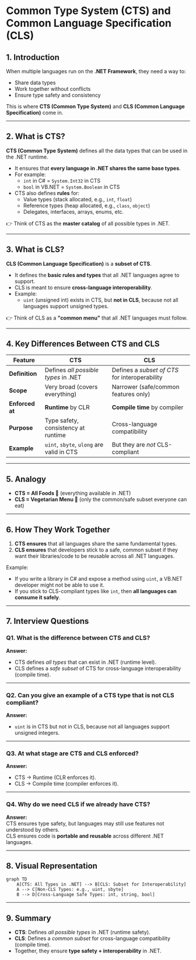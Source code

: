 # Common Type System (CTS) and Common Language Specification (CLS)

## 1. Introduction
When multiple languages run on the **.NET Framework**, they need a way to:
- Share data types
- Work together without conflicts
- Ensure type safety and consistency

This is where **CTS (Common Type System)** and **CLS (Common Language Specification)** come in.

---

## 2. What is CTS?
**CTS (Common Type System)** defines all the data types that can be used in the .NET runtime.

- It ensures that **every language in .NET shares the same base types**.
- For example:
  - `int` in C# = `System.Int32` in CTS
  - `bool` in VB.NET = `System.Boolean` in CTS
- CTS also defines **rules** for:
  - Value types (stack allocated, e.g., `int`, `float`)
  - Reference types (heap allocated, e.g., `class`, `object`)
  - Delegates, interfaces, arrays, enums, etc.

👉 Think of CTS as the **master catalog** of all possible types in .NET.

---

## 3. What is CLS?
**CLS (Common Language Specification)** is a **subset of CTS**.

- It defines the **basic rules and types** that all .NET languages agree to support.
- CLS is meant to ensure **cross-language interoperability**.
- Example:
  - `uint` (unsigned int) exists in CTS, but **not in CLS**, because not all languages support unsigned types.

👉 Think of CLS as a **"common menu"** that all .NET languages must follow.

---

## 4. Key Differences Between CTS and CLS

| Feature | **CTS** | **CLS** |
|---------|---------|---------|
| **Definition** | Defines *all possible types* in .NET | Defines a *subset of CTS* for interoperability |
| **Scope** | Very broad (covers everything) | Narrower (safe/common features only) |
| **Enforced at** | **Runtime** by CLR | **Compile time** by compiler |
| **Purpose** | Type safety, consistency at runtime | Cross-language compatibility |
| **Example** | `uint`, `sbyte`, `ulong` are valid in CTS | But they are *not* CLS-compliant |

---

## 5. Analogy
- **CTS = All Foods 🍱** (everything available in .NET)  
- **CLS = Vegetarian Menu 🌱** (only the common/safe subset everyone can eat)

---

## 6. How They Work Together
1. **CTS ensures** that all languages share the same fundamental types.
2. **CLS ensures** that developers stick to a safe, common subset if they want their libraries/code to be reusable across all .NET languages.

Example:
- If you write a library in C# and expose a method using `uint`, a VB.NET developer might not be able to use it.
- If you stick to CLS-compliant types like `int`, then **all languages can consume it safely**.

---

## 7. Interview Questions

### Q1. What is the difference between CTS and CLS?
**Answer:**  
- CTS defines *all types* that can exist in .NET (runtime level).  
- CLS defines a *safe subset* of CTS for cross-language interoperability (compile time).  

---

### Q2. Can you give an example of a CTS type that is not CLS compliant?
**Answer:**  
- `uint` is in CTS but not in CLS, because not all languages support unsigned integers.  

---

### Q3. At what stage are CTS and CLS enforced?
**Answer:**  
- CTS → Runtime (CLR enforces it).  
- CLS → Compile time (compiler enforces it).  

---

### Q4. Why do we need CLS if we already have CTS?
**Answer:**  
CTS ensures type safety, but languages may still use features not understood by others.  
CLS ensures code is **portable and reusable** across different .NET languages.  

---

## 8. Visual Representation

```mermaid
graph TD
    A[CTS: All Types in .NET] --> B[CLS: Subset for Interoperability]
    A --> C[Non-CLS Types: e.g., uint, sbyte]
    B --> D[Cross-Language Safe Types: int, string, bool]
```

---

## 9. Summary
- **CTS**: Defines *all possible types* in .NET (runtime safety).  
- **CLS**: Defines a *common subset* for cross-language compatibility (compile time).  
- Together, they ensure **type safety + interoperability** in .NET.

